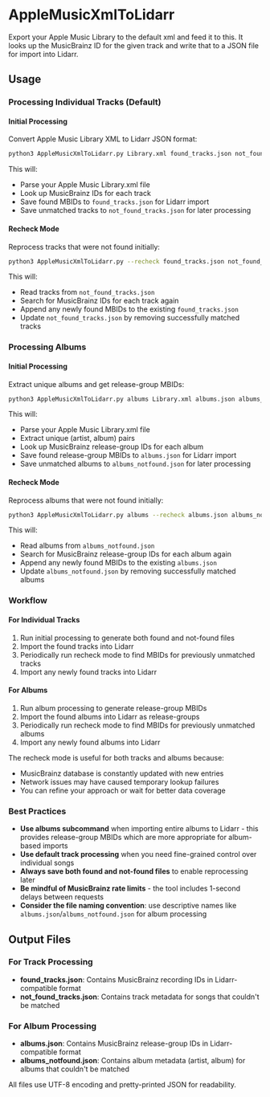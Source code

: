 # AppleMusicXmlToLidarr

Export your Apple Music Library to the default xml and feed it to this. It looks up the MusicBrainz ID for the given track and write that to a JSON file for import into Lidarr.

## Usage

### Processing Individual Tracks (Default)

#### Initial Processing
Convert Apple Music Library XML to Lidarr JSON format:

```bash
python3 AppleMusicXmlToLidarr.py Library.xml found_tracks.json not_found_tracks.json
```

This will:
- Parse your Apple Music Library.xml file
- Look up MusicBrainz IDs for each track
- Save found MBIDs to `found_tracks.json` for Lidarr import
- Save unmatched tracks to `not_found_tracks.json` for later processing

#### Recheck Mode
Reprocess tracks that were not found initially:

```bash
python3 AppleMusicXmlToLidarr.py --recheck found_tracks.json not_found_tracks.json
```

This will:
- Read tracks from `not_found_tracks.json`
- Search for MusicBrainz IDs for each track again
- Append any newly found MBIDs to the existing `found_tracks.json`
- Update `not_found_tracks.json` by removing successfully matched tracks

### Processing Albums

#### Initial Processing
Extract unique albums and get release-group MBIDs:

```bash
python3 AppleMusicXmlToLidarr.py albums Library.xml albums.json albums_notfound.json
```

This will:
- Parse your Apple Music Library.xml file
- Extract unique (artist, album) pairs
- Look up MusicBrainz release-group IDs for each album
- Save found release-group MBIDs to `albums.json` for Lidarr import
- Save unmatched albums to `albums_notfound.json` for later processing

#### Recheck Mode
Reprocess albums that were not found initially:

```bash
python3 AppleMusicXmlToLidarr.py albums --recheck albums.json albums_notfound.json
```

This will:
- Read albums from `albums_notfound.json`
- Search for MusicBrainz release-group IDs for each album again
- Append any newly found MBIDs to the existing `albums.json`
- Update `albums_notfound.json` by removing successfully matched albums

### Workflow

#### For Individual Tracks
1. Run initial processing to generate both found and not-found files
2. Import the found tracks into Lidarr
3. Periodically run recheck mode to find MBIDs for previously unmatched tracks
4. Import any newly found tracks into Lidarr

#### For Albums
1. Run album processing to generate release-group MBIDs
2. Import the found albums into Lidarr as release-groups
3. Periodically run recheck mode to find MBIDs for previously unmatched albums
4. Import any newly found albums into Lidarr

The recheck mode is useful for both tracks and albums because:
- MusicBrainz database is constantly updated with new entries
- Network issues may have caused temporary lookup failures
- You can refine your approach or wait for better data coverage

### Best Practices

- **Use albums subcommand** when importing entire albums to Lidarr - this provides release-group MBIDs which are more appropriate for album-based imports
- **Use default track processing** when you need fine-grained control over individual songs
- **Always save both found and not-found files** to enable reprocessing later
- **Be mindful of MusicBrainz rate limits** - the tool includes 1-second delays between requests
- **Consider the file naming convention**: use descriptive names like `albums.json`/`albums_notfound.json` for album processing

## Output Files

### For Track Processing
- **found_tracks.json**: Contains MusicBrainz recording IDs in Lidarr-compatible format
- **not_found_tracks.json**: Contains track metadata for songs that couldn't be matched

### For Album Processing  
- **albums.json**: Contains MusicBrainz release-group IDs in Lidarr-compatible format
- **albums_notfound.json**: Contains album metadata (artist, album) for albums that couldn't be matched

All files use UTF-8 encoding and pretty-printed JSON for readability.
